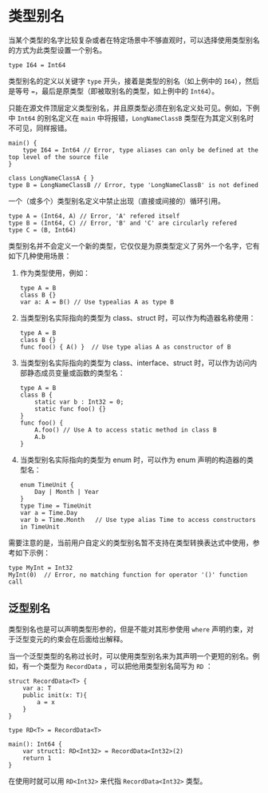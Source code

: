 # 类型别名

当某个类型的名字比较复杂或者在特定场景中不够直观时，可以选择使用类型别名的方式为此类型设置一个别名。

```cangjie
type I64 = Int64
```

类型别名的定义以关键字 `type` 开头，接着是类型的别名（如上例中的 `I64`），然后是等号 `=`，最后是原类型（即被取别名的类型，如上例中的 `Int64`）。

只能在源文件顶层定义类型别名，并且原类型必须在别名定义处可见。例如，下例中 `Int64` 的别名定义在 `main` 中将报错，`LongNameClassB` 类型在为其定义别名时不可见，同样报错。
<!-- compile.error  -->

```cangjie
main() {
    type I64 = Int64 // Error, type aliases can only be defined at the top level of the source file
}

class LongNameClassA { }
type B = LongNameClassB // Error, type 'LongNameClassB' is not defined
```

一个（或多个）类型别名定义中禁止出现（直接或间接的）循环引用。
<!-- compile.error  -->

```cangjie
type A = (Int64, A) // Error, 'A' refered itself
type B = (Int64, C) // Error, 'B' and 'C' are circularly refered
type C = (B, Int64)
```

类型别名并不会定义一个新的类型，它仅仅是为原类型定义了另外一个名字，它有如下几种使用场景：

1. 作为类型使用，例如：

    <!-- compile -->

    ```cangjie
    type A = B
    class B {}
    var a: A = B() // Use typealias A as type B
    ```

2. 当类型别名实际指向的类型为 class、struct 时，可以作为构造器名称使用：

    <!-- compile -->

    ```cangjie
    type A = B
    class B {}
    func foo() { A() }  // Use type alias A as constructor of B
    ```

3. 当类型别名实际指向的类型为 class、interface、struct 时，可以作为访问内部静态成员变量或函数的类型名：

    <!-- compile -->

    ```cangjie
    type A = B
    class B {
        static var b : Int32 = 0;
        static func foo() {}
    }
    func foo() {
        A.foo() // Use A to access static method in class B
        A.b
    }
    ```

4. 当类型别名实际指向的类型为 enum 时，可以作为 enum 声明的构造器的类型名：

    <!-- compile -->

    ```cangjie
    enum TimeUnit {
        Day | Month | Year
    }
    type Time = TimeUnit
    var a = Time.Day  
    var b = Time.Month   // Use type alias Time to access constructors in TimeUnit
    ```

需要注意的是，当前用户自定义的类型别名暂不支持在类型转换表达式中使用，参考如下示例：
<!-- compile.error  -->

```cangjie
type MyInt = Int32
MyInt(0)  // Error, no matching function for operator '()' function call
```

## 泛型别名

类型别名也是可以声明类型形参的，但是不能对其形参使用 `where` 声明约束，对于泛型变元的约束会在后面给出解释。

当一个泛型类型的名称过长时，可以使用类型别名来为其声明一个更短的别名。例如，有一个类型为 `RecordData` ，可以把他用类型别名简写为 `RD` ：

<!-- compile -->

```cangjie
struct RecordData<T> {
    var a: T
    public init(x: T){
        a = x
    }
}

type RD<T> = RecordData<T>

main(): Int64 {
    var struct1: RD<Int32> = RecordData<Int32>(2)
    return 1
}
```

在使用时就可以用 `RD<Int32>` 来代指 `RecordData<Int32>` 类型。
